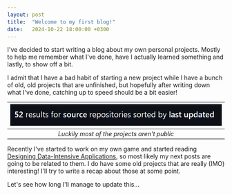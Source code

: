 ```yaml
---
layout: post
title:  "Welcome to my first blog!"
date:   2024-10-22 18:00:00 +0300
---
```


I've decided to start writing a blog about my own personal projects. Mostly to help me remember what I've done, have I actually learned something and lastly, to show off a bit. 

I admit that I have a bad habit of starting a new project while I have a bunch of old, old projects that are unfinished, but hopefully after writing down what I've done, catching up to speed should be a bit easier!

|![Source image](/assets/images/sources.png)|
|:--:| 
| *Luckily most of the projects aren't public* |

Recently I've started to work on my own game and started reading [Designing Data-Intensive Applications](https://www.oreilly.com/library/view/designing-data-intensive-applications/9781491903063/), so most likely my next posts are going to be related to them. I do have some old projects that are really (IMO) interesting! I'll try to write a recap about those at some point.  


Let's see how long I'll manage to update this...